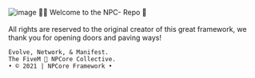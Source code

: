 ![image](https://cdn.discordapp.com/attachments/850552783518171166/850620917616214027/NPCore_Header.png)
👋🏼 Welcome to the NPC- Repo 🧩
<br>
<br>
All rights are reserved to the original creator of this great framework, we thank you for opening doors and paving ways!
```
Evolve, Network, & Manifest.
The FiveM 🐌 NPCore Collective.
• © 2021 | NPCore Framework •
```
